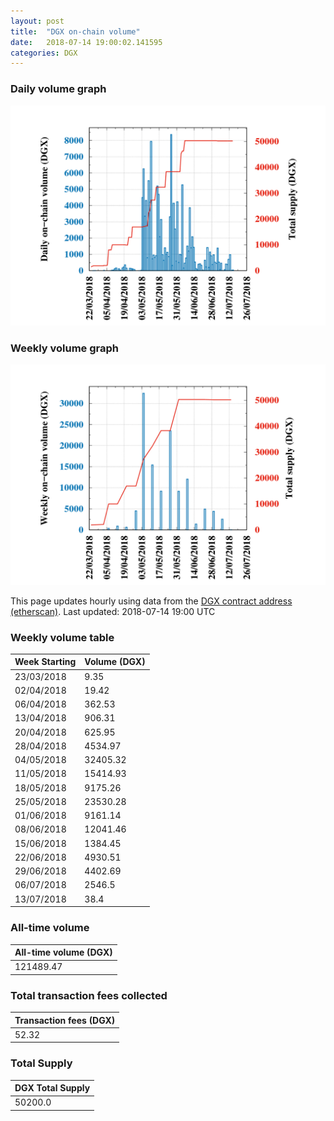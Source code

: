 ```yaml
---
layout: post
title:  "DGX on-chain volume"
date:   2018-07-14 19:00:02.141595
categories: DGX
---
```


### Daily volume graph

![DGX daily volume graph](dgxvolume_scripts/daily.png)

### Weekly volume graph

![DGX weekly volume graph](dgxvolume_scripts/out.png)

This page updates hourly using data from the [DGX contract address (etherscan)](https://etherscan.io/token/0x4f3afec4e5a3f2a6a1a411def7d7dfe50ee057bf). Last updated:
2018-07-14 19:00 UTC

### Weekly volume table

Week Starting | Volume (DGX)
--- | ---
23/03/2018|9.35
02/04/2018|19.42
06/04/2018|362.53
13/04/2018|906.31
20/04/2018|625.95
28/04/2018|4534.97
04/05/2018|32405.32
11/05/2018|15414.93
18/05/2018|9175.26
25/05/2018|23530.28
01/06/2018|9161.14
08/06/2018|12041.46
15/06/2018|1384.45
22/06/2018|4930.51
29/06/2018|4402.69
06/07/2018|2546.5
13/07/2018|38.4


### All-time volume

| All-time volume (DGX) |
| --- |
|121489.47|

### Total transaction fees collected

| Transaction fees (DGX) |
| --- |
|52.32|

### Total Supply

| DGX Total Supply |
| --- |
|50200.0|

